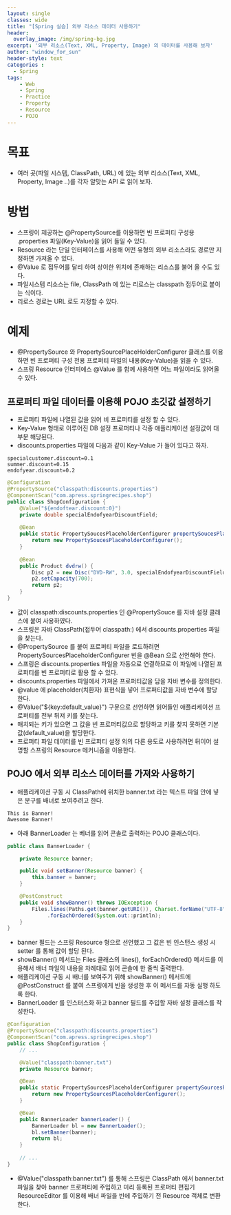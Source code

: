 ```yaml
--- 
layout: single
classes: wide
title: "[Spring 실습] 외부 리소스 데이터 사용하기"
header:
  overlay_image: /img/spring-bg.jpg
excerpt: '외부 리소스(Text, XML, Property, Image) 의 데이터를 사용해 보자'
author: "window_for_sun"
header-style: text
categories :
  - Spring
tags:
    - Web
    - Spring
    - Practice
    - Property
    - Resource
    - POJO
---  
```


# 목표
- 여러 곳(파일 시스템, ClassPath, URL) 에 있는 외부 리소스(Text, XML, Property, Image ..)를 각자 알맞는 API 로 읽어 보자.

# 방법
- 스프링이 제공하는 @PropertySource를 이용하면 빈 프로퍼티 구성용 .properties 파일(Key-Value)을 읽어 들일 수 있다.
- Resource 라는 단일 인터페이스를 사용해 어떤 유형의 외부 리소스라도 경로만 지정하면 가져올 수 있다.
- @Value 로 접두어를 달리 하여 상이한 위치에 존재하는 리소스를 불어 올 수도 있다.
- 파일시스템 리소스는 file, ClassPath 에 있는 리로스는 classpath 접두어로 붙이는 식이다.
- 리로스 경로는 URL 로도 지정할 수 있다.

# 예제
- @PropertySource 와 PropertySourcePlaceHolderConfigurer 클래스를 이용하면 빈 프로퍼티 구성 전용 프로퍼티 파일의 내용(Key-Value)을 읽을 수 있다.
- 스프링 Resource 인터피에스 @Value 를 함께 사용하면 어느 파일이라도 읽어올 수 있다.

## 프로퍼티 파일 데이터를 이용해 POJO 초깃값 설정하기
- 프로퍼티 파일에 나열된 값을 읽어 비 프로퍼티를 설정 할 수 있다.
- Key-Value 형태로 이루어진 DB 설정 프로퍼티나 각종 애플리케이션 설정값이 대부분 해당된다.
- discounts.properties 파일에 다음과 같이 Key-Value 가 들어 있다고 하자.

```
specialcustomer.discount=0.1
summer.discount=0.15
endofyear.discount=0.2
```  

```java
@Configuration
@PropertySource("classpath:discounts.properties")
@ComponentScan("com.apress.springrecipes.shop")
public class ShopConfiguration {
	@Value("${endoftear.discount:0}")
	private double specialEndofyearDiscountField;
	
	@Bean
	public static PropertySoucesPlaceholderConfigurer propertySoucesPlaceholderConfigurer() {
		return new PropertySoucesPlaceholderConfigurer();
	}
	
	@Bean
	public Product dvdrw() {
		Disc p2 = new Disc("DVD-RW", 3.0, specialEndofyearDiscountField);
		p2.setCapacity(700);
		return p2;
	}
}
```  

- 값이 classpath:discounts.properties 인 @PropertySouce 를 자바 설정 클래스에 붙여 사용하였다.
- 스프링은 자바 ClassPath(접두어 classpath:) 에서 discounts.properties 파일을 찾는다.
- @PropertySource 를 붙여 프로퍼티 파일을 로드하려면 PropertySourcesPlaceholderConfigurer 빈을 @Bean 으로 선언해야 한다.
- 스프링은 discounts.properties 파일을 자동으로 연결하므로 이 파일에 나열된 프로퍼티를 빈 프로퍼티로 활용 할 수 있다.
- discounts.properties 파일에서 가져온 프로퍼티값을 담을 자바 변수를 정의한다.
- @value 에 placeholder(치환자) 표현식을 넣어 프로퍼티값을 자바 변수에 할당 한다.
- @Value("${key:default_value}") 구문으로 선언하면 읽어들인 애플리케이션 프로퍼티를 전부 뒤져 키를 찾는다.
- 매치되는 키가 있으면 그 값을 빈 프로퍼티값으로 할당하고 키를 찾지 못하면 기본값(default_value)을 할당한다.
- 프로퍼티 파일 데이터를 빈 프로퍼티 설정 외의 다른 용도로 사용하려면 뒤이어 설명할 스프링의 Resource 메커니즘을 이용한다.

## POJO 에서 외부 리소스 데이터를 가져와 사용하기
- 애플리케이션 구동 시 ClassPath에 위치한 banner.txt 라는 텍스트 파일 안에 넣은 문구를 배너로 보여주려고 한다.

```
This is Banner!
Awesome Banner!
```  

- 아래 BannerLoader 는 베너를 읽어 콘솔로 출력하는 POJO 클래스이다.

```java
public class BannerLoader {

    private Resource banner;

    public void setBanner(Resource banner) {
        this.banner = banner;
    }

    @PostConstruct
    public void showBanner() throws IOException {
        Files.lines(Paths.get(banner.getURI()), Charset.forName("UTF-8"))
             .forEachOrdered(System.out::println);
    }
}
```  

- banner 필드는 스프링 Resource 형으로 선언했고 그 값은 빈 인스턴스 생성 시 setter 를 통해 값이 할당 된다.
- showBanner() 메서드는 Files 클래스의 lines(), forEachOrdered() 메서드를 이용해서 배너 파일의 내용을 차례대로 읽어 콘솔에 한 줄씩 출력한다.
- 애플리케이션 구동 시 배너를 보여주기 위해 showBanner() 메서드에 @PostConstruct 를 붙여 스프링에게 빈을 생성한 후 이 메서드를 자동 실행 하도록 한다.
- BannerLoader 를 인스터스화 하고 banner 필드를 주입할 자바 설정 클래스를 작성한다.

```java
@Configuration
@PropertySource("classpath:discounts.properties")
@ComponentScan("com.apress.springrecipes.shop")
public class ShopConfiguration {
	// ...

    @Value("classpath:banner.txt")
    private Resource banner;

    @Bean
    public static PropertySourcesPlaceholderConfigurer propertySourcesPlaceholderConfigurer() {
        return new PropertySourcesPlaceholderConfigurer();
    }

    @Bean
    public BannerLoader bannerLoader() {
        BannerLoader bl = new BannerLoader();
        bl.setBanner(banner);
        return bl;
    }
    
    // ...
}
```  

- @Value("classpath:banner.txt") 를 통해 스프링은 ClassPath 에서 banner.txt 파일을 찾아 banner 프로퍼티에 주입하고 미리 등록된 프로퍼티 편집기 ResourceEditor 를 이용해 배너 파일을 빈에 주입하기 전 Resource 객체로 변환한다.



